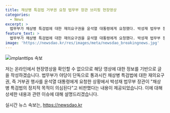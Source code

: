 ```yaml
---
title: 채상병 특검법 거부권 요청 법무부 장관 브리핑 현장영상
categories:
  - News
excerpt: >
  법무부가 채상병 특검법에 대한 재의요구권을 윤석열 대통령에게 요청했다. 박성재 법무부 장관은 해당 법의 정치적 목적을 비판했다. 이에 대한 <현장영상>으로 더 알아보세요.
feature_text: >
  법무부가 채상병 특검법에 대한 재의요구권을 윤석열 대통령에게 요청했다. 박성재 법무부 장관은 해당 법의 정치적 목적을 비판했다. 이에 대한 <현장영상>으로 더 알아보세요.
image: 'https://newsdao.kr/res/images/meta/newsdao_breakingnews.jpg'
---
```


<p><img src="https://newsdao.kr/res/images/meta/newsdao_breakingnews.jpg" alt="implanttips 속보" /></p>

<p>저는 온라인에서 현장영상을 확인할 수 없으므로 해당 영상에 대한 정보를 기반으로 글을 작성하겠습니다. 법무부가 야당이 단독으로 통과시킨 채상병 특검법에 대한 재의요구권, 즉 거부권 행사를 윤석열 대통령에게 요청한 상황에서 박성재 법무부 장관이 "채상병 특검법의 정치적 목적이 의심된다"고 비판했다는 내용이 제공되었습니다. 이에 대해 상세한 내용과 관련 이슈에 대해 설명드리겠습니다. </p>

<p data-ke-size="size16"></p>
실시간 뉴스 속보는, <a href="https://newsdao.kr" rel="dofollow">https://newsdao.kr</a>


